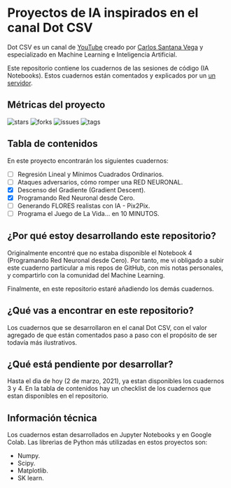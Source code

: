 # Proyectos de IA inspirados en el canal Dot CSV

Dot CSV es un canal de [YouTube](https://www.youtube.com/channel/UCy5znSnfMsDwaLlROnZ7Qbg "YouTube") creado por [Carlos Santana Vega](https://github.com/dotcsv "Carlos Santana Vega") y especializado en Machine Learning e Inteligencia Artificial.

Este repositorio contiene los cuadernos de las sesiones de código (IA Notebooks). Estos cuadernos están comentados y explicados por un [un servidor](https://meluiscruz.com/ "un servidor").

## Métricas del proyecto

![stars](https://img.shields.io/github/stars/Meluiscruz/IA_Notebooks_de_Dot_CSV.svg)
![forks](https://img.shields.io/github/forks/Meluiscruz/IA_Notebooks_de_Dot_CSV.svg)
![issues](https://img.shields.io/github/issues/Meluiscruz/IA_Notebooks_de_Dot_CSV.svg)
![tags](https://img.shields.io/github/tag/Meluiscruz/IA_Notebooks_de_Dot_CSV.svg)

## Tabla de contenidos

En este proyecto encontrarán los siguientes cuadernos:

- [ ] Regresión Lineal y Mínimos Cuadrados Ordinarios.
- [ ] Ataques adversarios, cómo romper una RED NEURONAL.
- [x] Descenso del Gradiente (Gradient Descent).
- [x] Programando Red Neuronal desde Cero.
- [ ] Generando FLORES realistas con IA - Pix2Pix.
- [ ] Programa el Juego de La Vida... en 10 MINUTOS.

## ¿Por qué estoy desarrollando este repositorio?

Originalmente encontré que no estaba disponible el Notebook 4 (Programando Red Neuronal desde Cero). Por tanto, me vi obligado a subir este cuaderno particular a mis repos de GitHub, con mis notas personales, y compartirlo con la comunidad del Machine Learning.

Finalmente, en este repositorio estaré añadiendo los demás cuadernos.

## ¿Qué vas a encontrar en este repositorio?

Los cuadernos que se desarrollaron en el canal Dot CSV, con el valor agregado de que están comentados paso a paso con el propósito de ser todavía más ilustrativos.

## ¿Qué está pendiente por desarrollar?

Hasta el dìa de hoy (2 de marzo, 2021), ya estan disponibles los cuadernos 3 y 4. En la tabla de contenidos hay un checklist de los cuadernos que estan disponibles en el repositorio.

## Información técnica

Los cuadernos estan desarrollados en Jupyter Notebooks y en Google Colab. Las librerìas de Python más utilizadas en estos proyectos son:

- Numpy.
- Scipy.
- Matplotlib.
- SK learn.
